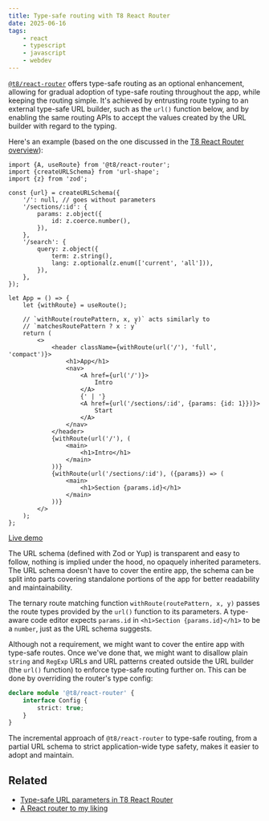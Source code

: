 ```yaml
---
title: Type-safe routing with T8 React Router
date: 2025-06-16
tags:
    - react
    - typescript
    - javascript
    - webdev
---
```


[`@t8/react-router`](https://github.com/t8dash/react-router) offers type-safe routing as an optional enhancement, allowing for gradual adoption of type-safe routing throughout the app, while keeping the routing simple. It's achieved by entrusting route typing to an external type-safe URL builder, such as the `url()` function below, and by enabling the same routing APIs to accept the values created by the URL builder with regard to the typing.

Here's an example (based on the one discussed in the [T8 React Router overview](/x/t8_react_router#routing-example)):

```tsx
import {A, useRoute} from '@t8/react-router';
import {createURLSchema} from 'url-shape';
import {z} from 'zod';

const {url} = createURLSchema({
    '/': null, // goes without parameters
    '/sections/:id': {
        params: z.object({
            id: z.coerce.number(),
        }),
    },
    '/search': {
        query: z.object({
            term: z.string(),
            lang: z.optional(z.enum(['current', 'all'])),
        }),
    },
});

let App = () => {
    let {withRoute} = useRoute();

    // `withRoute(routePattern, x, y)` acts similarly to
    // `matchesRoutePattern ? x : y`
    return (
        <>
            <header className={withRoute(url('/'), 'full', 'compact')}>
                <h1>App</h1>
                <nav>
                    <A href={url('/')}>
                        Intro
                    </A>
                    {' | '}
                    <A href={url('/sections/:id', {params: {id: 1}})}>
                        Start
                    </A>
                </nav>
            </header>
            {withRoute(url('/'), (
                <main>
                    <h1>Intro</h1>
                </main>
            ))}
            {withRoute(url('/sections/:id'), ({params}) => (
                <main>
                    <h1>Section {params.id}</h1>
                </main>
            ))}
        </>
    );
};
```

[Live demo](https://codesandbox.io/p/sandbox/vgt64k?file=%2Fsrc%2FApp.tsx)

The URL schema (defined with Zod or Yup) is transparent and easy to follow, nothing is implied under the hood, no opaquely inherited parameters. The URL schema doesn't have to cover the entire app, the schema can be split into parts covering standalone portions of the app for better readability and maintainability.

The ternary route matching function `withRoute(routePattern, x, y)` passes the route types provided by the `url()` function to its parameters. A type-aware code editor expects `params.id` in `<h1>Section {params.id}</h1>` to be a `number`, just as the URL schema suggests.

Although not a requirement, we might want to cover the entire app with type-safe routes. Once we've done that, we might want to disallow plain `string` and `RegExp` URLs and URL patterns created outside the URL builder (the `url()` function) to enforce type-safe routing further on. This can be done by overriding the router's type config:

```ts
declare module '@t8/react-router' {
    interface Config {
        strict: true;
    }
}
```

The incremental approach of `@t8/react-router` to type-safe routing, from a partial URL schema to strict application-wide type safety, makes it easier to adopt and maintain.

## Related

- [Type-safe URL parameters in T8 React Router](/x/t8_react_router_typed_URL_parameters)
- [A React router to my liking](/x/t8_react_router)
